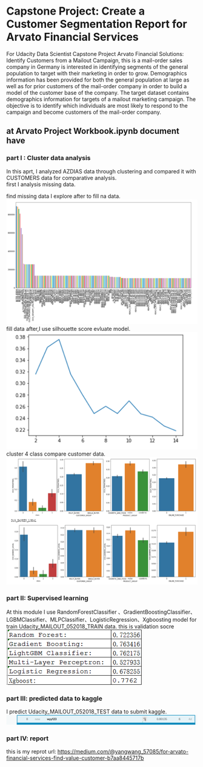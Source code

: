#  Capstone Project: Create a Customer Segmentation Report for Arvato Financial Services

  For Udacity Data Scientist Capstone Project Arvato Financial Solutions: Identify Customers from a Mailout Campaign, this is a mail-order sales company in Germany is interested in identifying segments of the general population to target with their marketing in order to grow. Demographics information has been provided for both the general population at large as well as for prior customers of the mail-order company in order to build a model of the customer base of the company. The target dataset contains demographics information for targets of a mailout marketing campaign. The objective is to identify which individuals are most likely to respond to the campaign and become customers of the mail-order company. <br>

## at Arvato Project Workbook.ipynb document have <br>
### part I : Cluster data analysis
In this aprt, I analyzed AZDIAS data through clustering and compared it with CUSTOMERS data for comparative analysis. <br>
first I analysis missing data.<br>

find missing data I explore after to fill na data.<br>
![avatar](/Image/missing_data.png)
fill data after,I use silhouette score evluate model.<br>
![avatar](/Image/silhouette_score.png)
cluster 4 class compare customer data.<br>
![avatar](/Image/data_comparte.png)

### part II: Supervised learning
At this module I use RandomForestClassifier 、GradientBoostingClassifier、
LGBMClassifier、MLPClassifier、LogisticRegression、Xgboosting model for train Udacity_MAILOUT_052018_TRAIN data. this is validation socre <br>
![avatar](/Image/model_compare.png)
### part III: predicted data to kaggle
I predict Udacity_MAILOUT_052018_TEST data to submit kaggle.<br>
![avatar](/Image/kaggle_score.png)
### part IV: report
this is my reprot url: https://medium.com/@yangwang_57085/for-arvato-financial-services-find-value-customer-b7aa8445717b
